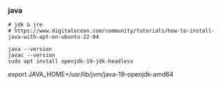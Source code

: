 

### java

```shell
# jdk & jre
# https://www.digitalocean.com/community/tutorials/how-to-install-java-with-apt-on-ubuntu-22-04

java --version
javac --version
sudo apt install openjdk-19-jdk-headless

```

export JAVA_HOME=/usr/lib/jvm/java-19-openjdk-amd64
